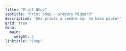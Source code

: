```yaml
---
title: "Print Shop"
seotitle: "Print Shop - Grégory Mignard"
description: "Des prints à vendre sur du beau papier"
grid: true
menu:
  main:
    weight: 5
linktitle: "Shop"
---
```

